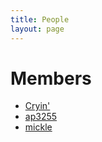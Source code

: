 ```yaml
---
title: People
layout: page
---
```


# Members

* [Cryin'](cryin)
* [ap3255](ap3255)
* [mickle](mickle)

